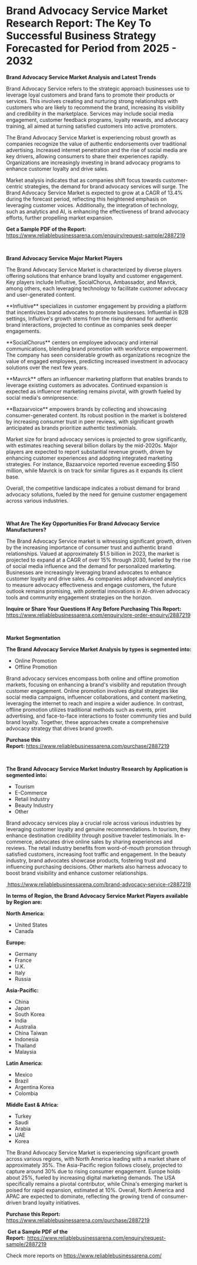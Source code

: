 <p><h1>Brand Advocacy Service Market Research Report: The Key To Successful Business Strategy Forecasted for Period from 2025 - 2032</h1></p><p><strong>Brand Advocacy Service Market Analysis and Latest Trends</strong></p>
<p><p>Brand Advocacy Service refers to the strategic approach businesses use to leverage loyal customers and brand fans to promote their products or services. This involves creating and nurturing strong relationships with customers who are likely to recommend the brand, increasing its visibility and credibility in the marketplace. Services may include social media engagement, customer feedback programs, loyalty rewards, and advocacy training, all aimed at turning satisfied customers into active promoters.</p><p>The Brand Advocacy Service Market is experiencing robust growth as companies recognize the value of authentic endorsements over traditional advertising. Increased internet penetration and the rise of social media are key drivers, allowing consumers to share their experiences rapidly. Organizations are increasingly investing in brand advocacy programs to enhance customer loyalty and drive sales.</p><p>Market analysis indicates that as companies shift focus towards customer-centric strategies, the demand for brand advocacy services will surge. The Brand Advocacy Service Market is expected to grow at a CAGR of 13.4% during the forecast period, reflecting this heightened emphasis on leveraging customer voices. Additionally, the integration of technology, such as analytics and AI, is enhancing the effectiveness of brand advocacy efforts, further propelling market expansion.</p></p>
<p><strong>Get a Sample PDF of the Report:&nbsp;</strong> <a href="https://www.reliablebusinessarena.com/enquiry/request-sample/2887219?utm_campaign=2116&utm_medium=2&utm_source=Github&utm_content=ia&utm_term=14032025&utm_id=brand-advocacy-service">https://www.reliablebusinessarena.com/enquiry/request-sample/2887219</a></p>
<p>&nbsp;</p>
<p><strong>Brand Advocacy Service Major Market Players</strong></p>
<p><p>The Brand Advocacy Service Market is characterized by diverse players offering solutions that enhance brand loyalty and customer engagement. Key players include Influitive, SocialChorus, Ambassador, and Mavrck, among others, each leveraging technology to facilitate customer advocacy and user-generated content.</p><p>**Influitive** specializes in customer engagement by providing a platform that incentivizes brand advocates to promote businesses. Influential in B2B settings, Influitive's growth stems from the rising demand for authentic brand interactions, projected to continue as companies seek deeper engagements.</p><p>**SocialChorus** centers on employee advocacy and internal communications, blending brand promotion with workforce empowerment. The company has seen considerable growth as organizations recognize the value of engaged employees, predicting increased investment in advocacy solutions over the next few years.</p><p>**Mavrck** offers an influencer marketing platform that enables brands to leverage existing customers as advocates. Continued expansion is expected as influencer marketing remains pivotal, with growth fueled by social media's omnipresence.</p><p>**Bazaarvoice** empowers brands by collecting and showcasing consumer-generated content. Its robust position in the market is bolstered by increasing consumer trust in peer reviews, with significant growth anticipated as brands prioritize authentic testimonials.</p><p>Market size for brand advocacy services is projected to grow significantly, with estimates reaching several billion dollars by the mid-2020s. Major players are expected to report substantial revenue growth, driven by enhancing customer experiences and adopting integrated marketing strategies. For instance, Bazaarvoice reported revenue exceeding $150 million, while Mavrck is on track for similar figures as it expands its client base.</p><p>Overall, the competitive landscape indicates a robust demand for brand advocacy solutions, fueled by the need for genuine customer engagement across various industries.</p></p>
<p>&nbsp;</p>
<p><strong>What Are The Key Opportunities For Brand Advocacy Service Manufacturers?</strong></p>
<p><p>The Brand Advocacy Service market is witnessing significant growth, driven by the increasing importance of consumer trust and authentic brand relationships. Valued at approximately $1.5 billion in 2023, the market is projected to expand at a CAGR of over 15% through 2030, fueled by the rise of social media influence and the demand for personalized marketing. Businesses are increasingly leveraging brand advocates to enhance customer loyalty and drive sales. As companies adopt advanced analytics to measure advocacy effectiveness and engage customers, the future outlook remains promising, with potential innovations in AI-driven advocacy tools and community engagement strategies on the horizon.</p></p>
<p><strong>Inquire or Share Your Questions If Any Before Purchasing This Report:</strong> <a href="https://www.reliablebusinessarena.com/enquiry/pre-order-enquiry/2887219?utm_campaign=2116&utm_medium=2&utm_source=Github&utm_content=ia&utm_term=14032025&utm_id=brand-advocacy-service">https://www.reliablebusinessarena.com/enquiry/pre-order-enquiry/2887219</a></p>
<p>&nbsp;</p>
<p><strong>Market Segmentation</strong></p>
<p><strong>The Brand Advocacy Service Market Analysis by types is segmented into:</strong></p>
<p><ul><li>Online Promotion</li><li>Offline Promotion</li></ul></p>
<p><p>Brand advocacy services encompass both online and offline promotion markets, focusing on enhancing a brand's visibility and reputation through customer engagement. Online promotion involves digital strategies like social media campaigns, influencer collaborations, and content marketing, leveraging the internet to reach and inspire a wider audience. In contrast, offline promotion utilizes traditional methods such as events, print advertising, and face-to-face interactions to foster community ties and build brand loyalty. Together, these approaches create a comprehensive advocacy strategy that drives brand growth.</p></p>
<p><strong>Purchase this Report:&nbsp;</strong><a href="https://www.reliablebusinessarena.com/purchase/2887219?utm_campaign=2116&utm_medium=2&utm_source=Github&utm_content=ia&utm_term=14032025&utm_id=brand-advocacy-service">https://www.reliablebusinessarena.com/purchase/2887219</a></p>
<p>&nbsp;</p>
<p><strong>The Brand Advocacy Service Market Industry Research by Application is segmented into:</strong></p>
<p><ul><li>Tourism</li><li>E-Commerce</li><li>Retail Industry</li><li>Beauty Industry</li><li>Other</li></ul></p>
<p><p>Brand advocacy services play a crucial role across various industries by leveraging customer loyalty and genuine recommendations. In tourism, they enhance destination credibility through positive traveler testimonials. In e-commerce, advocates drive online sales by sharing experiences and reviews. The retail industry benefits from word-of-mouth promotion through satisfied customers, increasing foot traffic and engagement. In the beauty industry, brand advocates showcase products, fostering trust and influencing purchasing decisions. Other markets also harness advocacy to boost brand visibility and enhance customer relationships.</p></p>
<p><a href="https://www.reliablebusinessarena.com/brand-advocacy-service-r2887219?utm_campaign=2116&utm_medium=2&utm_source=Github&utm_content=ia&utm_term=14032025&utm_id=brand-advocacy-service">&nbsp;https://www.reliablebusinessarena.com/brand-advocacy-service-r2887219</a></p>
<p><strong>In terms of Region, the Brand Advocacy Service Market Players available by Region are:</strong></p>
<p>
    <p> <strong> North America: </strong>
        <ul>
            <li>United States</li>
            <li>Canada</li>
        </ul>
        </p> 
    <p> <strong> Europe: </strong>
        <ul>
            <li>Germany</li>
            <li>France</li>
            <li>U.K.</li>
            <li>Italy</li>
            <li>Russia</li>
        </ul>
        </p> 
    <p> <strong> Asia-Pacific: </strong>
        <ul>
            <li>China</li>
            <li>Japan</li>
            <li>South Korea</li>
            <li>India</li>
            <li>Australia</li>
            <li>China Taiwan</li>
            <li>Indonesia</li>
            <li>Thailand</li>
            <li>Malaysia</li>
        </ul>
        </p> 
    <p> <strong> Latin America: </strong>
        <ul>
            <li>Mexico</li>
            <li>Brazil</li>
            <li>Argentina Korea</li>
            <li>Colombia</li>
        </ul>
        </p> 
    <p> <strong> Middle East & Africa: </strong>
        <ul>
            <li>Turkey</li>
            <li>Saudi</li>
            <li>Arabia</li>
            <li>UAE</li>
            <li>Korea</li>
        </ul>
    </p>
    </p>
<p><p>The Brand Advocacy Service Market is experiencing significant growth across various regions, with North America leading with a market share of approximately 35%. The Asia-Pacific region follows closely, projected to capture around 30% due to rising consumer engagement. Europe holds about 25%, fueled by increasing digital marketing demands. The USA specifically remains a pivotal contributor, while China's emerging market is poised for rapid expansion, estimated at 10%. Overall, North America and APAC are expected to dominate, reflecting the growing trend of consumer-driven brand loyalty initiatives.</p></p>
<p><strong>Purchase this Report: </strong><a href="https://www.reliablebusinessarena.com/purchase/2887219?utm_campaign=2116&utm_medium=2&utm_source=Github&utm_content=ia&utm_term=14032025&utm_id=brand-advocacy-service">https://www.reliablebusinessarena.com/purchase/2887219</a></p>
<p>&nbsp;<strong>Get a Sample PDF of the Report:&nbsp;&nbsp;</strong><a href="https://www.reliablebusinessarena.com/enquiry/request-sample/2887219?utm_campaign=2116&utm_medium=2&utm_source=Github&utm_content=ia&utm_term=14032025&utm_id=brand-advocacy-service">https://www.reliablebusinessarena.com/enquiry/request-sample/2887219</a></p>
<p><strong></strong></p>
<p>Check more reports on <a href="https://www.reliablebusinessarena.com/?utm_campaign=2116&utm_medium=2&utm_source=Github&utm_content=ia&utm_term=14032025&utm_id=brand-advocacy-service">https://www.reliablebusinessarena.com/</a></p>